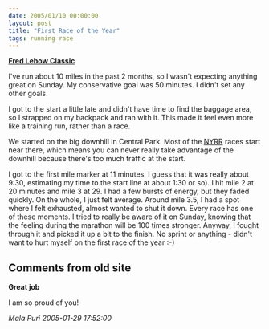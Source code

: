 ```yaml
---
date: 2005/01/10 00:00:00
layout: post
title: "First Race of the Year"
tags: running race
---
```


**[Fred Lebow Classic](http://web2.nyrrc.org/cgi-bin/start.cgi/aes-programs/results/startup.html?result.id=a50109&amp;result.year=2005)**

I've run about 10 miles in the past 2 months, so I wasn't expecting anything great on Sunday. My conservative goal was 50 minutes. I didn't set any other goals.

I got to the start a little late and didn't have time to find the baggage area, so I strapped on my backpack and ran with it. This made it feel even more like a training run, rather than a race.

We started on the big downhill in Central Park. Most of the [NYRR](http://nyrr.org) races start near there, which means you can never really take advantage of the downhill because there's too much traffic at the start.

I got to the first mile marker at 11 minutes. I guess that it was really about 9:30, estimating my time to the start line at about 1:30 or so). I hit mile 2 at 20 minutes and mile 3 at 29. I had a few bursts of energy, but they faded quickly. On the whole, I just felt average. Around mile 3.5, I had a spot where I felt exhausted, almost wanted to shut it down. Every race has one of these moments. I tried to really be aware of it on Sunday, knowing that the feeling during the marathon will be 100 times stronger. Anyway, I fought through it and picked it up a bit to the finish. No sprint or anything - didn't want to hurt myself on the first race of the year :-)

<div id="comment-box">
<h2>Comments from old site</h2>

<div class="one-comment">
<p><b>Great job</b></p>
<p>
I am so proud of you!
</p>
<address class="signature">
<span class="author">Mala Puri</span>
<span class="date">2005-01-29 17:52:00</span>
</address>
</div>

</div>
